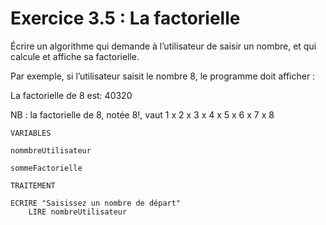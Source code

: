 # Exercice 3.5 : La factorielle

Écrire un algorithme qui demande à l’utilisateur de saisir un nombre, et qui calcule et affiche sa factorielle.

Par exemple, si l’utilisateur saisit le nombre 8, le programme doit afficher :

La factorielle de 8 est: 40320

NB : la factorielle de 8, notée 8!, vaut 1 x 2 x 3 x 4 x 5 x 6 x 7 x 8


```
VARIABLES

nommbreUtilisateur

sommeFactorielle
```

```
TRAITEMENT

ECRIRE "Saisissez un nombre de départ"
	LIRE nombreUtilisateur
	
